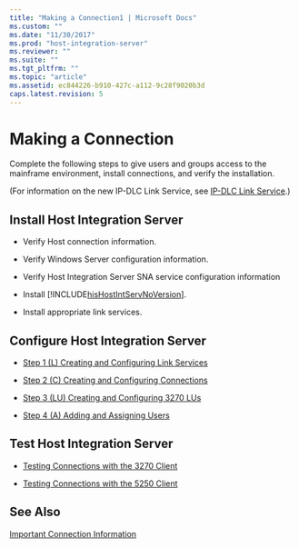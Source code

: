 ```yaml
---
title: "Making a Connection1 | Microsoft Docs"
ms.custom: ""
ms.date: "11/30/2017"
ms.prod: "host-integration-server"
ms.reviewer: ""
ms.suite: ""
ms.tgt_pltfrm: ""
ms.topic: "article"
ms.assetid: ec844226-b910-427c-a112-9c28f9020b3d
caps.latest.revision: 5
---
```

# Making a Connection
Complete the following steps to give users and groups access to the mainframe environment, install connections, and verify the installation.  
  
 (For information on the new IP-DLC Link Service, see [IP-DLC Link Service](../HIS2010/ip-dlc-link-service1.md).)  
  
## Install Host Integration Server  
  
-   Verify Host connection information.  
  
-   Verify Windows Server configuration information.  
  
-   Verify Host Integration Server SNA service configuration information  
  
-   Install [!INCLUDE[hisHostIntServNoVersion](../includes/hishostintservnoversion-md.md)].  
  
-   Install appropriate link services.  
  
## Configure Host Integration Server  
  
-   [Step 1 (L) Creating and Configuring Link Services](../HIS2010/step-1-l-creating-and-configuring-link-services2.md)  
  
-   [Step 2 (C) Creating and Configuring Connections](../HIS2010/step-2-c-creating-and-configuring-connections2.md)  
  
-   [Step 3 (LU) Creating and Configuring 3270 LUs](../HIS2010/step-3-lu-creating-and-configuring-3270-lus2.md)  
  
-   [Step 4 (A) Adding and Assigning Users](../HIS2010/step-4-a-adding-and-assigning-users2.md)  
  
## Test Host Integration Server  
  
-   [Testing Connections with the 3270 Client](../HIS2010/testing-connections-with-the-3270-client1.md)  
  
-   [Testing Connections with the 5250 Client](../HIS2010/testing-connections-with-the-5250-client1.md)  
  
## See Also  
 [Important Connection Information](../HIS2010/important-connection-information1.md)